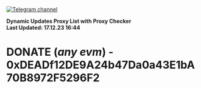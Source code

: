 [![Telegram channel](https://img.shields.io/endpoint?url=https://runkit.io/damiankrawczyk/telegram-badge/branches/master?url=https://t.me/n4z4v0d)](https://t.me/n4z4v0d) 

**Dynamic Updates Proxy List with Proxy Checker**  
**Last Updated: 17.12.23 16:44**

# DONATE (_any evm_) - 0xDEADf12DE9A24b47Da0a43E1bA70B8972F5296F2
